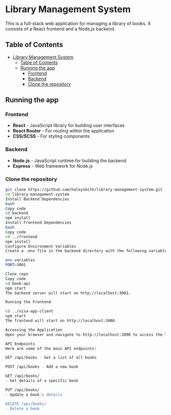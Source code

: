 
# Library Management System

This is a full-stack web application for managing a library of books. It consists of a React frontend and a Node.js backend.

## Table of Contents

- [Library Management System](#library-management-system)
  - [Table of Contents](#table-of-contents)
  - [Running the app](#running-the-app)
    - [Frontend](#frontend)
    - [Backend](#backend)
    - [Clone the repository](#clone-the-repository)

## Running the app

### Frontend
- **React** - JavaScript library for building user interfaces
- **React Router** - For routing within the application
- **CSS/SCSS** - For styling components

### Backend
- **Node.js** - JavaScript runtime for building the backend
- **Express** - Web framework for Node.js


### Clone the repository

```bash
git clone https://github.com/haleysmith/library-management-system.git
cd library-management-system
Install Backend Dependencies
bash
Copy code
cd backend
npm install
Install Frontend Dependencies
bash
Copy code
cd ../frontend
npm install
Configure Environment Variables
Create a .env file in the backend directory with the following variables:

env variables
PORT=3001

Clone repo
Copy code
cd book-api
npm start
The backend server will start on http://localhost:3001.

Running the Frontend

cd ../visa-app-client
npm start
The frontend will start on http://localhost:3000.

Accessing the Application
Open your browser and navigate to http://localhost:3000 to access the library management app.

API Endpoints
Here are some of the main API endpoints:

GET /api/books - Get a list of all books

POST /api/books - Add a new book

GET /api/books/
- Get details of a specific book

PUT /api/books/
- Update a book's details

DELETE /api/books/
- Delete a book
